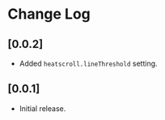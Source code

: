 # Change Log

## [0.0.2]

- Added `heatscroll.lineThreshold` setting.

## [0.0.1]

- Initial release.
